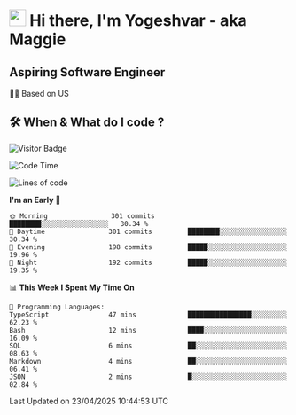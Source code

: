 <h1><img src="https://emojis.slackmojis.com/emojis/images/1531849430/4246/blob-sunglasses.gif?1531849430" width="30"/> Hi there, I'm Yogeshvar - aka Maggie</h1>

## Aspiring Software Engineer
🏂🏻  Based on US 

## 🛠 When & What do I code ?  

![Visitor Badge](https://visitor-badge.feriirawann.repl.co?username=yogeshvar&repo=yogeshvar&label=Visitors&style=plastic&color=%23457BFF&contentType=svg)

<!--START_SECTION:waka-->
![Code Time](http://img.shields.io/badge/Code%20Time-2%2C929%20hrs%201%20min-blue)

![Lines of code](https://img.shields.io/badge/From%20Hello%20World%20I%27ve%20Written-3.9%20million%20lines%20of%20code-blue)

**I'm an Early 🐤** 

```text
🌞 Morning                301 commits         ████████░░░░░░░░░░░░░░░░░   30.34 % 
🌆 Daytime                301 commits         ████████░░░░░░░░░░░░░░░░░   30.34 % 
🌃 Evening                198 commits         █████░░░░░░░░░░░░░░░░░░░░   19.96 % 
🌙 Night                  192 commits         █████░░░░░░░░░░░░░░░░░░░░   19.35 % 
```


📊 **This Week I Spent My Time On** 

```text
💬 Programming Languages: 
TypeScript               47 mins             ████████████████░░░░░░░░░   62.23 % 
Bash                     12 mins             ████░░░░░░░░░░░░░░░░░░░░░   16.09 % 
SQL                      6 mins              ██░░░░░░░░░░░░░░░░░░░░░░░   08.63 % 
Markdown                 4 mins              ██░░░░░░░░░░░░░░░░░░░░░░░   06.41 % 
JSON                     2 mins              █░░░░░░░░░░░░░░░░░░░░░░░░   02.84 % 
```


 Last Updated on 23/04/2025 10:44:53 UTC
<!--END_SECTION:waka-->
